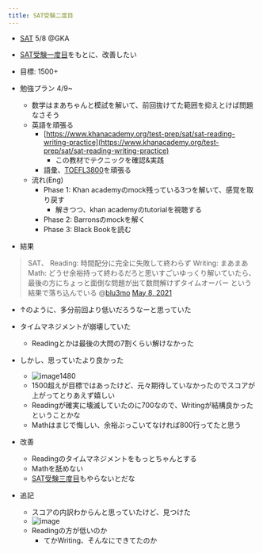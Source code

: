 ```yaml
---
title: SAT受験二度目
---
```


* [SAT](SAT.md) 5/8 @GKA

* [SAT受験一度目](SAT%E5%8F%97%E9%A8%93%E4%B8%80%E5%BA%A6%E7%9B%AE.md)をもとに、改善したい

* 目標: 1500+

* 勉強プラン 4/9~
  
  * 数学はまあちゃんと模試を解いて、前回抜けてた範囲を抑えとけば問題なさそう
  * 英語を頑張る
    * [https://www.khanacademy.org/test-prep/sat/sat-reading-writing-practice](https://www.khanacademy.org/test-prep/sat/sat-reading-writing-practice)
      * この教材でテクニックを確認&実践
    * 語彙、[TOEFL3800](TOEFL3800.md)を頑張る
  * 流れ(Eng)
    * Phase 1: Khan academyのmock残っている3つを解いて、感覚を取り戻す
      * 解きつつ、khan academyのtutorialを視聴する
    * Phase 2: Barronsのmockを解く
    * Phase 3: Black Bookを読む
* 結果

 > 
 > SAT、
 > Reading: 時間配分に完全に失敗して終わらず
 > Writing: まあまあ
 > Math: どうせ余裕持って終わるだろと思いすごいゆっくり解いていたら、最後の方にちょっと面倒な問題が出て数問解けずタイムオーバー
 > という結果で落ち込んでいる
 > @[blu3mo](blu3mo.md) [May 8, 2021](https://twitter.com/blu3mo/status/1390879273947303940?ref_src=twsrc%5Etfw)

* ↑のように、多分前回より低いだろうなーと思っていた

* タイムマネジメントが崩壊していた
  
  * Readingとかは最後の大問の7割くらい解けなかった
* しかし、思っていたより良かった
  
  * ![image](https://gyazo.com/0ba692d94bbd75bdc207a551ff02dd77/thumb/1000)1480
  * 1500超えが目標ではあったけど、元々期待していなかったのでスコアが上がってとりあえず嬉しい
  * Readingが確実に壊滅していたのに700なので、Writingが結構良かったということかな
  * Mathはまじで悔しい、余裕ぶっこいてなければ800行ってたと思う
* 改善
  
  * Readingのタイムマネジメントをもっとちゃんとする
  * Mathを舐めない
  * [SAT受験三度目](SAT%E5%8F%97%E9%A8%93%E4%B8%89%E5%BA%A6%E7%9B%AE.md)もやらないとだな
* 追記
  
  * スコアの内訳わからんと思っていたけど、見つけた
  * ![image](https://gyazo.com/30c7d9d61d9747dbceac184882586c36/thumb/1000)
  * Readingの方が低いのか
    * てかWriting、そんなにできてたのか
